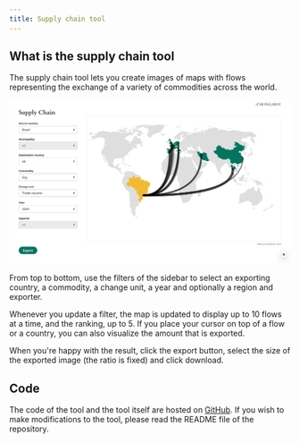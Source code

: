 ```yaml
---
title: Supply chain tool
---
```


## What is the supply chain tool

The supply chain tool lets you create images of maps with flows representing the exchange of a variety of commodities across the world.

![Supply chain tool](https://raw.githubusercontent.com/mongabay/supply-chain-chart/master/docs/assets/hero.png)

From top to bottom, use the filters of the sidebar to select an exporting country, a commodity, a change unit, a year and optionally a region and exporter.

Whenever you update a filter, the map is updated to display up to 10 flows at a time, and the ranking, up to 5. If you place your cursor on top of a flow or a country, you can also visualize the amount that is exported.

When you're happy with the result, click the export button, select the size of the exported image (the ratio is fixed) and click download.

## Code

The code of the tool and the tool itself are hosted on [GitHub](https://github.com/mongabay/supply-chain-chart). If you wish to make modifications to the tool, please read the README file of the repository.
